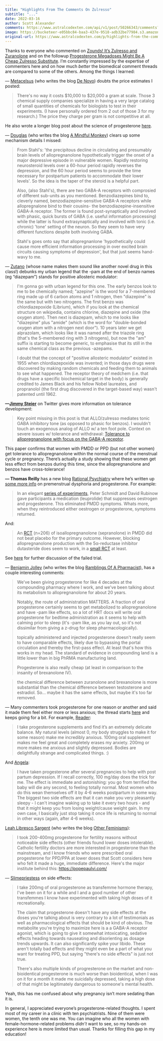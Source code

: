 ```yaml
---
title: "Highlights From The Comments On Zulresso"
subtitle: "..."
date: 2022-03-16
author: Scott Alexander
comments: https://www.astralcodexten.com/api/v1/post/50266343/comments?&all_comments=true
image: https://bucketeer-e05bbc84-baa3-437e-9518-adb32be77984.s3.amazonaws.com/public/images/974cbaa1-29db-4ee3-8d48-cd0c49c5ffa0_341x246.png
original-url: https://www.astralcodexten.com/p/highlights-from-the-comments-on-zulresso
---
```

Thanks to everyone who commented on [Zounds! It’s Zulresso and Zuranolone](https://astralcodexten.substack.com/p/zounds-its-zulresso-and-zuranolone) and on the followup [Progesterone Megadoses Might Be A Cheap Zulresso Substitute](https://astralcodexten.substack.com/p/progesterone-megadoses-might-be-a?s=w). I’m constantly impressed by the expertise of commenters here and on how much _better_ the biomedical comment threads are compared to some of the others. Among the things I learned:

— [Metacelsus](https://astralcodexten.substack.com/p/zounds-its-zulresso-and-zuranolone/comment/5447548?s=w) (who writes the blog [De Novo](https://denovo.substack.com/?utm_source=substack&utm_medium=web&utm_content=comment_metadata)) doubts the price estimates I posted:

> There's no way it costs $10,000 to $20,000 a gram at scale. Those 3 chemical supply companies specialize in having a very large catalog of small quantities of chemicals for biologists to test in their experiments. (I have personally ordered from 2 out of those 3 for my research.) The price they charge per gram is not competitive at all.

He also wrote a longer blog post about the science of progesterone [here](https://denovo.substack.com/p/progesterone-explained?s=r).

— [Douglas](https://astralcodexten.substack.com/p/zounds-its-zulresso-and-zuranolone/comment/5447835) (who writes the blog [A Mindful Monkey](https://mindfulmonkey.substack.com/?utm_source=substack&utm_medium=web&utm_content=comment_metadata)) clears up some mechanism details I missed:

> From Stahl's: 'the precipitous decline in circulating and presumably brain levels of allopregnanolone hypothetically trigger the onset of a major depressive episode in vulnerable women. Rapidly restoring neurosteroid levels over a 60-hour period rapidly reverses the depression, and the 60 hour period seems to provide the time necessary for postpartum patients to accommodate their lower levels'. So the idea is the taper of the steroid is a helpful part.
> 
> Also, (also Stahl's), there are two GABA-A receptors with comprosied of different sub-units as you mentioned. Benzodiazepines bind to, cleverly named, benzodiazepine-sensitive GABA-A receptors while allopregnalone bind to their cousins- the benzodiazepine-insensitive GABA-A receptor. The former is found post-synaptically and involved with phasic, quick bursts of GABA (i.e. useful information processing) while the latter is found extrasynaptically and involved with tonic (i.e. chronic) 'tone' setting of the neuron. So they seem to have very different functions despite both involving GABA.
> 
> Stahl's goes onto say that allopregnanlone 'hypothetically could cause more efficient information processing in over excited brain circuits causing symptoms of depression', but that just seems hand-wavy to me.

— [Zutano](https://astralcodexten.substack.com/p/zounds-its-zulresso-and-zuranolone/comment/5450468?s=w) (whose name makes them sound like another novel drug in this class!) debunks my urban legend that the -pam at the end of benzo names (eg “diazepam”) stands for positive allosteric modulator:

> I'm gonna go with urban legend for this one. The early benzos look to me to be chemically named; "azepine" is the word for a 7-membered ring made up of 6 carbon atoms and 1 nitrogen, then "diazepine" is the same but with two nitrogens. The first benzo was chlordiazepoxide (Librium), which if you look at the chemical structure on wikipedia, contains chlorine, diazepine and oxide (the oxygen atom). Then next is diazepam, which to me looks like "diazepine" plus "amide" (which is the word for "double-bonded oxygen atom with a nitrogen next door"). 10 years later we get alprazolam, which looks like it was named after the triazole ring (that's the 5-membered ring with 3 nitrogens), but now the "am" suffix is starting to become generic, to emphasise that its still in the same chemical class as the previous -azepams.
> 
> I doubt that the concept of "positive allosteric modulator" existed in 1955 when chlordiazepoxide was invented; in those days drugs were discovered by making random chemicals and feeding them to animals to see what happened. The receptor theory of medchem (i.e. that drugs have a specific biochemical target in the body) is generally credited to James Black and his fellow Nobel laureates, and propranolol (the first drug discovered in the target-based way) wasn't patented until 1962.

**—[Jimmy Steier](https://twitter.com/JimmySteier/status/1501967457136820231)** on Twitter gives more information on tolerance development:

> Key point missing in this post is that ALLO/zulresso mediates tonic GABA inhibitory tone (as opposed to phasic for benzos). I wouldn't touch an exogenous analog of ALLO w/ a ten foot pole. Context on severe issues w/ tolerance and withdrawal: [Tolerance to allopregnanolone with focus on the GABA-A receptor](https://www.ncbi.nlm.nih.gov/pmc/articles/PMC3031054/#:~:text=Tolerance%20to%20the%20anaesthetic%20effect,negative%20effects%20in%20the%20Morris).

This paper confirms that women with PMDD or PPD (but not other women) get tolerance to allopregnanolone within the normal course of the menstrual cycle or pregnancy. There’s actually a study showing that these women get less effect from benzos during this time, since the allopregnanolone and benzos have cross-tolerance!

**— Thomas Reilly** has a new blog [Rational Psychiatry](https://rationalpsychiatry.substack.com/) where he’s written up [some more info](https://rationalpsychiatry.substack.com/p/10-facts-every-psychiatrist-should?r=g83wq&s=w&utm_campaign=post&utm_medium=web&utm_source=direct) on premenstrual dysphoria and progesterone. For example:

> In an elegant [series of experiments](https://pubmed.ncbi.nlm.nih.gov/9435325/), Peter Schmidt and David Rubinow gave participants a medication (leuprolide) that suppresses oestrogen and progesterone. This eliminated PMDD symptoms. Whats more, when they reintroduced either oestrogen or progesterone, symptoms returned.

And:

> An [RCT](https://pubmed.ncbi.nlm.nih.gov/34597899/) (n=206) of isoallopregnanolone (sepranolone) in PMDD did not beat placebo for the primary outcome. However, blocking allopregnanolone production with the 5α-reductase inhibitor dutasteride does seem to work, in a [small RCT](https://www.ncbi.nlm.nih.gov/pmc/articles/PMC4748434/) at least.

See [here](https://rationalpsychiatry.substack.com/p/10-facts-every-psychiatrist-should/comment/5501658) for further discussion of the failed trial.

— [Benjamin Jolley](https://astralcodexten.substack.com/p/zounds-its-zulresso-and-zuranolone/comment/5471185) (who writes the blog [Ramblings Of A Pharmacist](https://benjaminjolley.substack.com/?utm_source=substack&utm_medium=web&utm_content=comment_metadata)), has a couple interesting comments:

> We've been giving progesterone for like 4 decades at the compounding pharmacy where I work, and we've been talking about its metabolism to allopregnanolone for about 20 years.
> 
> Notably, the route of administration MATTERS. A fraction of oral progesterone certainly seems to get metabolized to allopregnanolone and have -pam like effects, so a lot of HRT docs will write oral progesterone for bedtime administration as it seems to help with calming prior to sleep (it's -pam like, as you lay out, so it's not dissimilar from giving a z-drug for sleep pharmacologically).
> 
> topically administered and injected progesterone doesn't really seem to have comparable effects, likely due to bypassing the portal circulation and thereby the first-pass effect. At least that's how this works in my head. The standard of evidence in compounding land is a little lower than in big PhRMA manufacturing land.
> 
> Progesterone is also really cheap (at least in comparison to the insanity of brexanolone IV).

> the chemical difference between zuranolone and brexanolone is more substantial than the chemical difference between testosterone and estradiol. So... maybe it has the same effects, but maybe it's too far removed.

— Many commenters took progesterone for one reason or another and said it made them feel either more or less anxious; the thread starts [here](https://astralcodexten.substack.com/p/progesterone-megadoses-might-be-a/comment/5483488) and keeps going for a bit. For example, [Reader](https://astralcodexten.substack.com/p/progesterone-megadoses-might-be-a/comment/5485305):

> I take progesterone supplements and find it’s an extremely delicate balance. My natural levels (almost 0, my body struggles to make it for some reason) make me incredibly anxious. 100mg oral supplement makes me feel great and completely erases my anxiety. 200mg or more makes me anxious and slightly depressed. Bodies are delightfully strange and complicated things. :)

And [Angela](https://astralcodexten.substack.com/p/progesterone-megadoses-might-be-a/comment/5484883):

> I have taken progesterone after several pregnancies to help with post partum depression. If I recall correctly, 100 mg/day does the trick for me. The effect is immediate and astonishing: you go from terrified the baby will die any second, to feeling totally normal. Most women who do this wean themselves off it by 4-6 weeks postpartum in some way. The biggest two side effects are that it can make you very pleasantly sleepy - I can't imagine waking up to take it every two hours - and that it might keep you from losing weight/cause weight gain. In my own case, I basically just stop taking it once life is returning to normal in other ways (again, after 4-6 weeks).

[Leah Libresco Sargent](https://astralcodexten.substack.com/p/progesterone-megadoses-might-be-a/comment/5483546) (who writes the blog [Other Feminisms](https://otherfeminisms.substack.com/?utm_source=substack&utm_medium=web&utm_content=comment_metadata)):

> I took 200-400mg progesterone for fertility reasons without noticeable side effects (other friends found lower doses intolerable). Catholic fertility doctors are more interested in progesterone than the mainstream, and I know friends who were prescribed oral progesterone for PPD/PPA at lower doses that Scott considers here who felt it made a huge, immediate difference. Here's the major institute behind this: https://popepaulvi.com/

— [Slimepriestess](https://astralcodexten.substack.com/p/progesterone-megadoses-might-be-a/comment/5487198) on side effects:

> I take 200mg of oral progesterone as transfemme hormone therapy, I've been on it for a while and I and a good number of other transfemmes I know have experimented with taking high doses of it recreationally.
> 
> The claim that progesterone doesn't have any side effects at the doses you're talking about is very contrary to a lot of testimonials as well as pharmacological effects that should be kind of obvious. The metabolite you're trying to maximize here is a a GABA-A receptor agonist, which is going to give it somewhat intoxicating, sedative effects heading towards nauseating and disorienting as dosage trends upwards. It can also significantly spike your libido. These aren't totally bad effects and they might even be a part of what you want for treating PPD, but saying "there's no side effects" is just not true.
> 
> There's also multiple kinds of progresterone on the market and non-bioidentical progesterone is much worse than bioidentical, when I was on it for a month it made me suicidally depressed, taking a high dose of that might be legitimately dangerous to someone's mental health.

Yeah, this has me confused about why pregnancy isn’t more sedating than it is.

In general, I appreciated everyone’s progesterone-related thoughts. I spent most of my career in a clinic with ten psychiatrists. Nine of them were women, the tenth one was me. You can imagine who all the women with female-hormone-related problems _didn’t_ want to see, so my hands-on experience here is more limited than usual. Thanks for filling this gap in my education!
